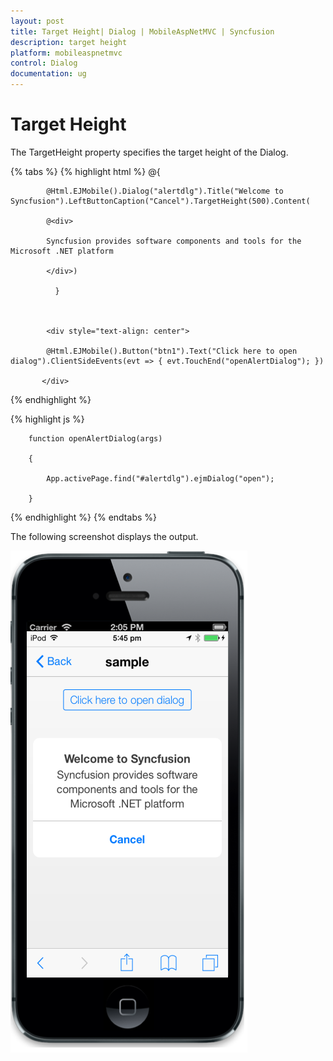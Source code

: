 ```yaml
---
layout: post
title: Target Height| Dialog | MobileAspNetMVC | Syncfusion
description: target height
platform: mobileaspnetmvc
control: Dialog
documentation: ug
---
```


# Target Height

The TargetHeight property specifies the target height of the Dialog.

{% tabs %}
            {% highlight html %}
            @{

            @Html.EJMobile().Dialog("alertdlg").Title("Welcome to Syncfusion").LeftButtonCaption("Cancel").TargetHeight(500).Content(

            @<div>

            Syncfusion provides software components and tools for the Microsoft .NET platform

            </div>)

              }



            <div style="text-align: center">

            @Html.EJMobile().Button("btn1").Text("Click here to open dialog").ClientSideEvents(evt => { evt.TouchEnd("openAlertDialog"); })

           </div>
{% endhighlight %}

{% highlight js %}




        function openAlertDialog(args)

        {

            App.activePage.find("#alertdlg").ejmDialog("open");

        }
{% endhighlight %}
{% endtabs %}

The following screenshot displays the output.

![](Target-Height_images/Target-Height_img1.png)



